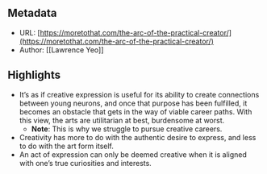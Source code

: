 ## Metadata
* URL: [https://moretothat.com/the-arc-of-the-practical-creator/](https://moretothat.com/the-arc-of-the-practical-creator/)
* Author: [[Lawrence Yeo]]

## Highlights
* It’s as if creative expression is useful for its ability to create connections between young neurons, and once that purpose has been fulfilled, it becomes an obstacle that gets in the way of viable career paths. With this view, the arts are utilitarian at best, burdensome at worst.
  * **Note**: This is why we struggle to pursue creative careers.
* Creativity has more to do with the authentic desire to express, and less to do with the art form itself.
* An act of expression can only be deemed creative when it is aligned with one’s true curiosities and interests.
